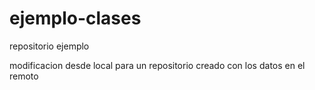 # ejemplo-clases
repositorio ejemplo

modificacion desde local para un repositorio creado con los datos en el remoto

